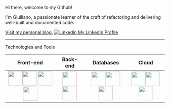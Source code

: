 Hi there, welcome to my Github!

I'm Giulliano, a passionate learner of the craft of refactoring and delivering well-built and documented code.

[Visit my personal blog.](https://duckduckgo.com)
[![Linkedin](https://i.stack.imgur.com/gVE0j.png) My LinkedIn Profile](https://www.linkedin.com/)
&nbsp;

---
Technologies and Tools

| Front-end     |Back-end| Databases| Cloud|
| :----:  | :----:  | :----:  | :----: |
| <img src="https://cdn.jsdelivr.net/gh/devicons/devicon/icons/react/react-original.svg" width="45px"/><img src="https://cdn.jsdelivr.net/gh/devicons/devicon/icons/flutter/flutter-original.svg" width="45px"/> <img src="https://cdn.jsdelivr.net/gh/devicons/devicon/icons/jquery/jquery-plain-wordmark.svg" width="45px"/> <img src="https://cdn.jsdelivr.net/gh/devicons/devicon/icons/mocha/mocha-plain.svg" width="45px"/> |<img src="https://cdn.jsdelivr.net/gh/devicons/devicon/icons/nodejs/nodejs-original.svg" width="45px"/> <img src="https://cdn.jsdelivr.net/gh/devicons/devicon/icons/dotnetcore/dotnetcore-original.svg" width="45px"/>|<img src="https://cdn.jsdelivr.net/gh/devicons/devicon/icons/microsoftsqlserver/microsoftsqlserver-plain-wordmark.svg" width="45px"/><img src="https://cdn.jsdelivr.net/gh/devicons/devicon/icons/mysql/mysql-original.svg" width="45px"/><img src="https://cdn.jsdelivr.net/gh/devicons/devicon/icons/oracle/oracle-original.svg" width="45px" />|<img src="https://cdn.jsdelivr.net/gh/devicons/devicon/icons/azure/azure-original-wordmark.svg" width="45px"/><img src="https://cdn.jsdelivr.net/gh/devicons/devicon/icons/amazonwebservices/amazonwebservices-original-wordmark.svg" width="45px" /><img src="https://cdn.jsdelivr.net/gh/devicons/devicon/icons/firebase/firebase-plain.svg" width="45px"/>   
